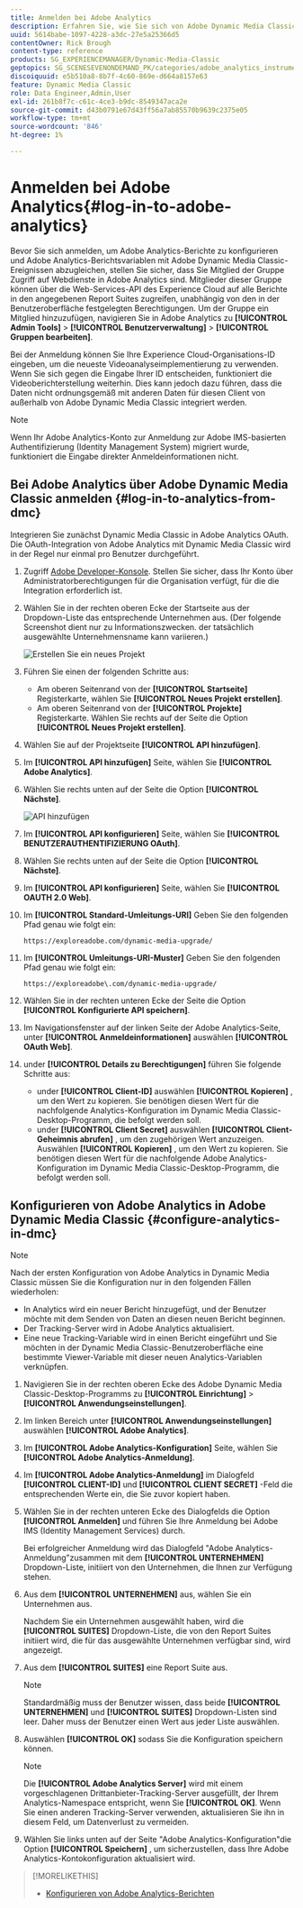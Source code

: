 ```yaml
---
title: Anmelden bei Adobe Analytics
description: Erfahren Sie, wie Sie sich von Adobe Dynamic Media Classic aus bei Adobe Analytics anmelden.
uuid: 5614babe-1097-4228-a3dc-27e5a25366d5
contentOwner: Rick Brough
content-type: reference
products: SG_EXPERIENCEMANAGER/Dynamic-Media-Classic
geptopics: SG_SCENESEVENONDEMAND_PK/categories/adobe_analytics_instrumentation_kit
discoiquuid: e5b510a8-8b7f-4c60-869e-d664a8157e63
feature: Dynamic Media Classic
role: Data Engineer,Admin,User
exl-id: 261b8f7c-c61c-4ce3-b9dc-8549347aca2e
source-git-commit: d43b0791e67d43ff56a7ab85570b9639c2375e05
workflow-type: tm+mt
source-wordcount: '846'
ht-degree: 1%

---
```


# Anmelden bei Adobe Analytics{#log-in-to-adobe-analytics}

Bevor Sie sich anmelden, um Adobe Analytics-Berichte zu konfigurieren und Adobe Analytics-Berichtsvariablen mit Adobe Dynamic Media Classic-Ereignissen abzugleichen, stellen Sie sicher, dass Sie Mitglied der Gruppe Zugriff auf Webdienste in Adobe Analytics sind. Mitglieder dieser Gruppe können über die Web-Services-API des Experience Cloud auf alle Berichte in den angegebenen Report Suites zugreifen, unabhängig von den in der Benutzeroberfläche festgelegten Berechtigungen. Um der Gruppe ein Mitglied hinzuzufügen, navigieren Sie in Adobe Analytics zu **[!UICONTROL Admin Tools]** > **[!UICONTROL Benutzerverwaltung]** > **[!UICONTROL Gruppen bearbeiten]**.

Bei der Anmeldung können Sie Ihre Experience Cloud-Organisations-ID eingeben, um die neueste Videoanalyseimplementierung zu verwenden. Wenn Sie sich gegen die Eingabe Ihrer ID entscheiden, funktioniert die Videoberichterstellung weiterhin. Dies kann jedoch dazu führen, dass die Daten nicht ordnungsgemäß mit anderen Daten für diesen Client von außerhalb von Adobe Dynamic Media Classic integriert werden.

>[!NOTE]
>
>Wenn Ihr Adobe Analytics-Konto zur Anmeldung zur Adobe IMS-basierten Authentifizierung (Identity Management System) migriert wurde, funktioniert die Eingabe direkter Anmeldeinformationen nicht.

## Bei Adobe Analytics über Adobe Dynamic Media Classic anmelden {#log-in-to-analytics-from-dmc}

Integrieren Sie zunächst Dynamic Media Classic in Adobe Analytics OAuth. Die OAuth-Integration von Adobe Analytics mit Dynamic Media Classic wird in der Regel nur einmal pro Benutzer durchgeführt.

1. Zugriff [Adobe Developer-Konsole](https://developer.adobe.com/console). Stellen Sie sicher, dass Ihr Konto über Administratorberechtigungen für die Organisation verfügt, für die die Integration erforderlich ist.
1. Wählen Sie in der rechten oberen Ecke der Startseite aus der Dropdown-Liste das entsprechende Unternehmen aus. (Der folgende Screenshot dient nur zu Informationszwecken. der tatsächlich ausgewählte Unternehmensname kann variieren.)

   ![Erstellen Sie ein neues Projekt](assets/analytics-oauth1.png)

1. Führen Sie einen der folgenden Schritte aus:

   * Am oberen Seitenrand von der **[!UICONTROL Startseite]** Registerkarte, wählen Sie **[!UICONTROL Neues Projekt erstellen]**.
   * Am oberen Seitenrand von der **[!UICONTROL Projekte]** Registerkarte. Wählen Sie rechts auf der Seite die Option **[!UICONTROL Neues Projekt erstellen]**.

1. Wählen Sie auf der Projektseite **[!UICONTROL API hinzufügen]**.
1. Im **[!UICONTROL API hinzufügen]** Seite, wählen Sie **[!UICONTROL Adobe Analytics]**.
1. Wählen Sie rechts unten auf der Seite die Option **[!UICONTROL Nächste]**.

   ![API hinzufügen](assets/analytics-oauth2.png)

1. Im **[!UICONTROL API konfigurieren]** Seite, wählen Sie **[!UICONTROL BENUTZERAUTHENTIFIZIERUNG OAuth]**.
1. Wählen Sie rechts unten auf der Seite die Option **[!UICONTROL Nächste]**.
1. Im **[!UICONTROL API konfigurieren]** Seite, wählen Sie **[!UICONTROL OAUTH 2.0 Web]**.
1. Im **[!UICONTROL Standard-Umleitungs-URI]** Geben Sie den folgenden Pfad genau wie folgt ein:

   `https://exploreadobe.com/dynamic-media-upgrade/`

1. Im **[!UICONTROL Umleitungs-URI-Muster]** Geben Sie den folgenden Pfad genau wie folgt ein:

   `https://exploreadobe\.com/dynamic-media-upgrade/`

1. Wählen Sie in der rechten unteren Ecke der Seite die Option **[!UICONTROL Konfigurierte API speichern]**.
1. Im Navigationsfenster auf der linken Seite der Adobe Analytics-Seite, unter **[!UICONTROL Anmeldeinformationen]** auswählen **[!UICONTROL OAuth Web]**.
1. under **[!UICONTROL Details zu Berechtigungen]** führen Sie folgende Schritte aus:
   * under **[!UICONTROL Client-ID]** auswählen **[!UICONTROL Kopieren]** , um den Wert zu kopieren. Sie benötigen diesen Wert für die nachfolgende Analytics-Konfiguration im Dynamic Media Classic-Desktop-Programm, die befolgt werden soll.
   * under **[!UICONTROL Client Secret]** auswählen **[!UICONTROL Client-Geheimnis abrufen]** , um den zugehörigen Wert anzuzeigen. Auswählen **[!UICONTROL Kopieren]** , um den Wert zu kopieren. Sie benötigen diesen Wert für die nachfolgende Adobe Analytics-Konfiguration im Dynamic Media Classic-Desktop-Programm, die befolgt werden soll.

## Konfigurieren von Adobe Analytics in Adobe Dynamic Media Classic {#configure-analytics-in-dmc}

>[!NOTE]
>
>Nach der ersten Konfiguration von Adobe Analytics in Dynamic Media Classic müssen Sie die Konfiguration nur in den folgenden Fällen wiederholen:
>
>* In Analytics wird ein neuer Bericht hinzugefügt, und der Benutzer möchte mit dem Senden von Daten an diesen neuen Bericht beginnen.
>* Der Tracking-Server wird in Adobe Analytics aktualisiert.
>* Eine neue Tracking-Variable wird in einen Bericht eingeführt und Sie möchten in der Dynamic Media Classic-Benutzeroberfläche eine bestimmte Viewer-Variable mit dieser neuen Analytics-Variablen verknüpfen.
>


1. Navigieren Sie in der rechten oberen Ecke des Adobe Dynamic Media Classic-Desktop-Programms zu **[!UICONTROL Einrichtung]** > **[!UICONTROL Anwendungseinstellungen]**.
1. Im linken Bereich unter **[!UICONTROL Anwendungseinstellungen]** auswählen **[!UICONTROL Adobe Analytics]**.
1. Im **[!UICONTROL Adobe Analytics-Konfiguration]** Seite, wählen Sie **[!UICONTROL Adobe Analytics-Anmeldung]**.
1. Im **[!UICONTROL Adobe Analytics-Anmeldung]** im Dialogfeld **[!UICONTROL CLIENT-ID]** und **[!UICONTROL CLIENT SECRET]** -Feld die entsprechenden Werte ein, die Sie zuvor kopiert haben.
1. Wählen Sie in der rechten unteren Ecke des Dialogfelds die Option **[!UICONTROL Anmelden]** und führen Sie Ihre Anmeldung bei Adobe IMS (Identity Management Services) durch.

   Bei erfolgreicher Anmeldung wird das Dialogfeld &quot;Adobe Analytics-Anmeldung&quot;zusammen mit dem **[!UICONTROL UNTERNEHMEN]** Dropdown-Liste, initiiert von den Unternehmen, die Ihnen zur Verfügung stehen.

1. Aus dem **[!UICONTROL UNTERNEHMEN]** aus, wählen Sie ein Unternehmen aus.

   Nachdem Sie ein Unternehmen ausgewählt haben, wird die **[!UICONTROL SUITES]** Dropdown-Liste, die von den Report Suites initiiert wird, die für das ausgewählte Unternehmen verfügbar sind, wird angezeigt.

1. Aus dem **[!UICONTROL SUITES]** eine Report Suite aus.

   >[!NOTE]
   >
   >Standardmäßig muss der Benutzer wissen, dass beide **[!UICONTROL UNTERNEHMEN]** und **[!UICONTROL SUITES]** Dropdown-Listen sind leer. Daher muss der Benutzer einen Wert aus jeder Liste auswählen.

1. Auswählen **[!UICONTROL OK]** sodass Sie die Konfiguration speichern können.

   >[!NOTE]
   >
   >Die **[!UICONTROL Adobe Analytics Server]** wird mit einem vorgeschlagenen Drittanbieter-Tracking-Server ausgefüllt, der Ihrem Analytics-Namespace entspricht, wenn Sie **[!UICONTROL OK]**. Wenn Sie einen anderen Tracking-Server verwenden, aktualisieren Sie ihn in diesem Feld, um Datenverlust zu vermeiden.

1. Wählen Sie links unten auf der Seite &quot;Adobe Analytics-Konfiguration&quot;die Option **[!UICONTROL Speichern]** , um sicherzustellen, dass Ihre Adobe Analytics-Kontokonfiguration aktualisiert wird.

>[!MORELIKETHIS]
>
>* [Konfigurieren von Adobe Analytics-Berichten](configuring-analytics-reports.md#configuring_adobe_analytics_reports)

